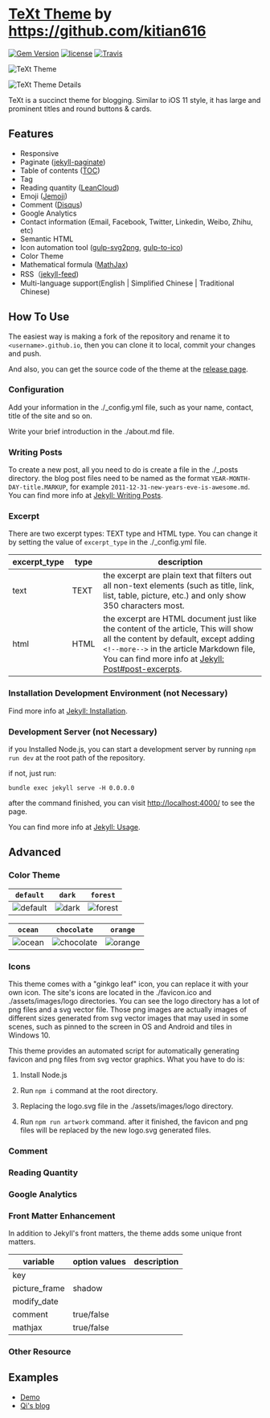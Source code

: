 # [TeXt Theme](https://github.com/kitian616/jekyll-TeXt-theme) by https://github.com/kitian616

[![Gem Version](https://img.shields.io/gem/v/jekyll-text-theme.svg)](https://github.com/kitian616/jekyll-TeXt-theme/releases)
[![license](https://img.shields.io/github/license/kitian616/jekyll-TeXt-theme.svg)](https://github.com/kitian616/jekyll-TeXt-theme/blob/master/LICENSE)
[![Travis](https://img.shields.io/travis/kitian616/jekyll-TeXt-theme.svg)](https://travis-ci.org/kitian616/jekyll-TeXt-theme)

![TeXt Theme](https://raw.githubusercontent.com/kitian616/jekyll-TeXt-theme/master/screenshots/TeXt-home.png)

![TeXt Theme Details](https://raw.githubusercontent.com/kitian616/jekyll-TeXt-theme/master/screenshots/TeXt-details.png)

TeXt is a succinct theme for blogging. Similar to iOS 11 style, it has large and prominent titles and round buttons & cards.

## Features

- Responsive
- Paginate ([jekyll-paginate](https://github.com/jekyll/jekyll-paginate))
- Table of contents ([TOC](http://projects.jga.me/toc/))
- Tag
- Reading quantity ([LeanCloud](https://leancloud.cn/))
- Emoji ([Jemoji](https://github.com/jekyll/jemoji))
- Comment ([Disqus](https://disqus.com/))
- Google Analytics
- Contact information (Email, Facebook, Twitter, Linkedin, Weibo, Zhihu, etc)
- Semantic HTML
- Icon automation tool ([gulp-svg2png](https://www.npmjs.com/package/gulp-svg2png), [gulp-to-ico](https://www.npmjs.com/package/gulp-to-ico))
- Color Theme
- Mathematical formula ([MathJax](https://www.mathjax.org/))
- RSS（[jekyll-feed](https://github.com/jekyll/jekyll-feed))
- Multi-language support(English | Simplified Chinese | Traditional Chinese)

## How To Use

The easiest way is making a fork of the repository and rename it to `<username>.github.io`, then you can clone it to local, commit your changes and push.

And also, you can get the source code of the theme at the [release page](https://github.com/kitian616/jekyll-TeXt-theme/releases).

### Configuration

Add your information in the ./_config.yml file, such as your name, contact, title of the site and so on.

Write your brief introduction in the ./about.md file.

### Writing Posts

To create a new post, all you need to do is create a file in the ./_posts directory. the blog post files need to be named as the format `YEAR-MONTH-DAY-title.MARKUP`, for example `2011-12-31-new-years-eve-is-awesome.md`. You can find more info at [Jekyll: Writing Posts](https://jekyllrb.com/docs/posts/).

### Excerpt

There are two excerpt types: TEXT type and HTML type. You can change it by setting the value of `excerpt_type` in the ./\_config.yml file.

| excerpt_type | type | description |
| --- | --- | --- |
| text | TEXT | the excerpt are plain text that filters out all non-text elements (such as title, link, list, table, picture, etc.) and only show 350 characters most. |
| html | HTML | the excerpt are HTML document just like the content of the article, This will show all the content by default, except adding `<!--more-->` in the article Markdown file, You can find more info at [Jekyll: Post#post-excerpts](https://jekyllrb.com/docs/posts/#post-excerpts).  |

### Installation Development Environment (not Necessary)

Find more info at [Jekyll: Installation](https://jekyllrb.com/docs/installation/).

### Development Server (not Necessary)

if you Installed Node.js, you can start a development server by running `npm run dev` at the root path of the repository.

if not, just run:

```console
bundle exec jekyll serve -H 0.0.0.0
```
after the command finished, you can visit [http://localhost:4000/](http://localhost:4000/) to see the page.

You can find more info at [Jekyll: Usage](https://jekyllrb.com/docs/usage/).

## Advanced

### Color Theme

| `default` | `dark` | `forest` |
| --- |  --- | --- |
| ![default](https://raw.githubusercontent.com/kitian616/jekyll-TeXt-theme/master/screenshots/colors_default.png) | ![dark](https://raw.githubusercontent.com/kitian616/jekyll-TeXt-theme/master/screenshots/colors_dark.png) | ![forest](https://raw.githubusercontent.com/kitian616/jekyll-TeXt-theme/master/screenshots/colors_forest.png) |

| `ocean` | `chocolate` | `orange` |
| --- |  --- | --- |
| ![ocean](https://raw.githubusercontent.com/kitian616/jekyll-TeXt-theme/master/screenshots/colors_ocean.png) | ![chocolate](https://raw.githubusercontent.com/kitian616/jekyll-TeXt-theme/master/screenshots/colors_chocolate.png) | ![orange](https://raw.githubusercontent.com/kitian616/jekyll-TeXt-theme/master/screenshots/colors_orange.png) |

### Icons

This theme comes with a "ginkgo leaf" icon, you can replace it with your own icon. The site's icons are located in the ./favicon.ico and ./assets/images/logo directories. You can see the logo directory has a lot of png files and a svg vector file. Those png images are actually images of different sizes generated from svg vector images that may used in some scenes, such as pinned to the screen in OS and Android and tiles in Windows 10.

This theme provides an automated script for automatically generating favicon and png files from svg vector graphics. What you have to do is:

1. Install Node.js

2. Run `npm i` command at the root directory.

3. Replacing the logo.svg file in the ./assets/images/logo directory.

4. Run `npm run artwork` command. after it finished, the favicon and png files will be replaced by the new logo.svg generated files.

### Comment

### Reading Quantity

### Google Analytics

### Front Matter Enhancement

In addition to Jekyll's front matters, the theme adds some unique front matters.

| variable      | option values | description |
| ---           | ---           | ---         |
| key           | | |
| picture_frame | shadow        | |
| modify_date   | | |
| comment       | true/false    | |
| mathjax       | true/false    | |

### Other Resource

## Examples

- [Demo](https://tianqi.name/jekyll-TeXt-theme/)
- [Qi's blog](https://tianqi.name/blog/)
